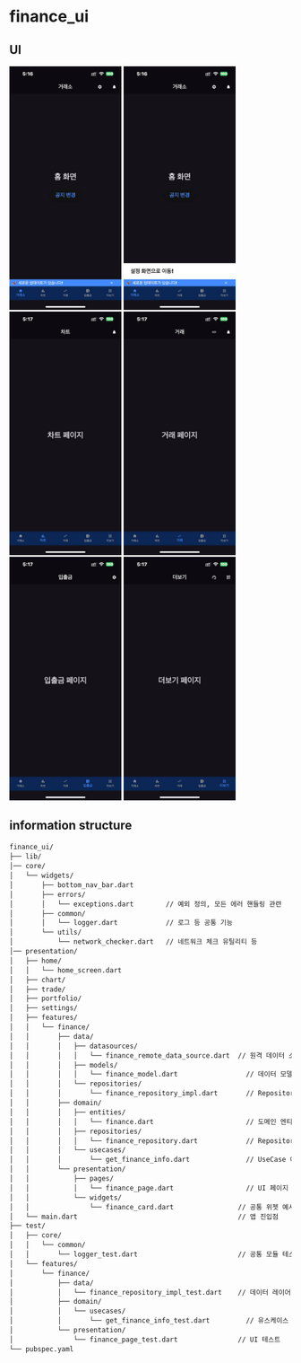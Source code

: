 # finance_ui

## UI

[<img src="./docs/page1-1.jpg" width="200" alt="page1-1"/>](page1-1.png)
[<img src="./docs/page1-2.jpg" width="200" alt="page1-2"/>](page1-2.png)
[<img src="./docs/page2.jpg" width="200"   alt="page2"/>](page1-1.png)
[<img src="./docs/page3.jpg" width="200"   alt="page3"/>](page1-2.png)
[<img src="./docs/page4.jpg" width="200"   alt="page4"/>](page1-1.png)
[<img src="./docs/page5.jpg" width="200"   alt="page5"/>](page1-2.png)

## information structure

```sh
finance_ui/
├── lib/
│── core/
│   └── widgets/
│       ├── bottom_nav_bar.dart
│       ├── errors/
│       │   └── exceptions.dart        // 예외 정의, 모든 에러 핸들링 관련
│       ├── common/
│       │   └── logger.dart            // 로그 등 공통 기능
│       └── utils/
│           └── network_checker.dart   // 네트워크 체크 유틸리티 등
│── presentation/
│   ├── home/
│   │   └── home_screen.dart
│   ├── chart/
│   ├── trade/
│   ├── portfolio/
│   ├── settings/
│   ├── features/
│   │   └── finance/
│   │       ├── data/
│   │       │   ├── datasources/
│   │       │   │   └── finance_remote_data_source.dart  // 원격 데이터 소스
│   │       │   ├── models/
│   │       │   │   └── finance_model.dart                 // 데이터 모델
│   │       │   └── repositories/
│   │       │       └── finance_repository_impl.dart       // Repository 구현체
│   │       ├── domain/
│   │       │   ├── entities/
│   │       │   │   └── finance.dart                       // 도메인 엔티티
│   │       │   ├── repositories/
│   │       │   │   └── finance_repository.dart            // Repository 인터페이스
│   │       │   └── usecases/
│   │       │       └── get_finance_info.dart              // UseCase 예시
│   │       └── presentation/
│   │           ├── pages/
│   │           │   └── finance_page.dart                  // UI 페이지
│   │           └── widgets/
│   │               └── finance_card.dart                // 공통 위젯 예시
│   └── main.dart                                        // 앱 진입점
├── test/
│   ├── core/
│   │   └── common/
│   │       └── logger_test.dart                         // 공통 모듈 테스트
│   └── features/
│       └── finance/
│           ├── data/
│           │   └── finance_repository_impl_test.dart    // 데이터 레이어 테스트
│           ├── domain/
│           │   └── usecases/
│           │       └── get_finance_info_test.dart         // 유스케이스 테스트
│           └── presentation/
│               └── finance_page_test.dart               // UI 테스트
└── pubspec.yaml
```
